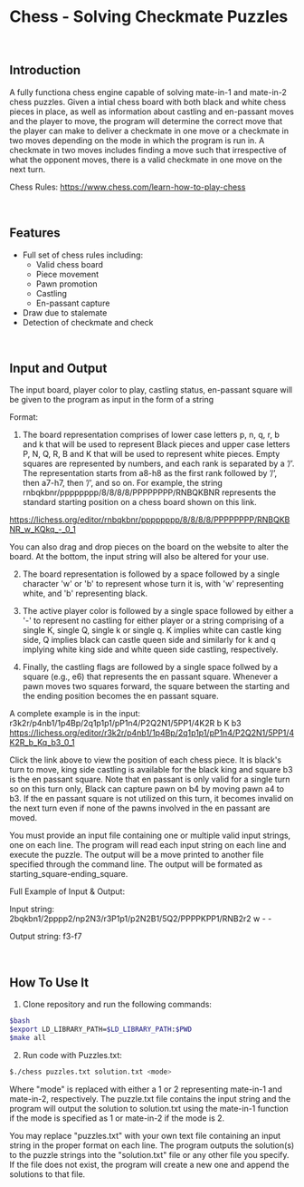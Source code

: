 # Chess - Solving Checkmate Puzzles
<br/>

## Introduction
A fully functiona chess engine capable of solving mate-in-1 and mate-in-2 chess puzzles. Given a intial chess board with both black and white chess pieces in place, as well as information about castling and en-passant moves and the player to move, the program will determine the correct move that the player can make to deliver a checkmate in one move or a checkmate in two moves depending on the mode in which the program is run in. A checkmate in two moves includes finding a move such that irrespective of what the opponent moves, there is a valid checkmate in one move on the next turn.

Chess Rules: https://www.chess.com/learn-how-to-play-chess

<br/>


## Features
* Full set of chess rules including:
    * Valid chess board
    * Piece movement
    * Pawn promotion
    * Castling
    * En-passant capture
* Draw due to stalemate
* Detection of checkmate and check

<br/>

## Input and Output
The input board, player color to play, castling status, en-passant square will be given to the program as input in the form of a string

Format:
1. The board representation comprises of lower case letters p, n, q, r, b and k that will be used to represent Black pieces and upper case letters P, N, Q, R, B and K that will be used to represent white pieces. Empty squares are represented by numbers, and each rank is separated by a ’/’. The representation starts from a8-h8 as the first rank followed by ’/’, then a7-h7, then ’/’, and so on. For example, the string rnbqkbnr/pppppppp/8/8/8/8/PPPPPPPP/RNBQKBNR represents the standard starting position on a chess board shown on this link. 

https://lichess.org/editor/rnbqkbnr/pppppppp/8/8/8/8/PPPPPPPP/RNBQKBNR_w_KQkq_-_0_1

You can also drag and drop pieces on the board on the website to alter the board. At the bottom, the input string will also be altered for your use.

2. The board representation is followed by a space followed by a single character 'w' or 'b' to represent whose turn it is, with 'w' representing white, and 'b' representing black.

3. The active player color is followed by a single space followed by either a '-' to represent no castling for either player or a string comprising of a single K, single Q, single k or single q. K implies white can castle king side, Q implies black can castle queen side and similarly for k and q implying white king side and white queen side castling, respectively.

4. Finally, the castling flags are followed by a single space follwed by a square (e.g., e6) that represents the en passant square. Whenever a pawn moves two squares forward, the square between the starting and the ending position becomes the en passant square.


A complete example is in the input: r3k2r/p4nb1/1p4Bp/2q1p1p1/pP1n4/P2Q2N1/5PP1/4K2R b K b3
https://lichess.org/editor/r3k2r/p4nb1/1p4Bp/2q1p1p1/pP1n4/P2Q2N1/5PP1/4K2R_b_Kq_b3_0_1

Click the link above to view the position of each chess piece. It is black's turn to move, king side castling is available for the black king and square b3 is the en passant square. Note that en passant is only valid for a single turn so on this turn only, Black can capture pawn on b4 by moving pawn a4 to b3. If the en passant square is not utilized on this turn, it becomes invalid on the next turn even if none of the pawns involved in the en passant are moved. 

You must provide an input file containing one or multiple valid input strings, one on each line. The program will read each input string on each line and execute the puzzle. The output will be a move printed to another file specified through the command line. The output will be formated as starting_square-ending_square.


Full Example of Input & Output:

Input string: 2bqkbn1/2pppp2/np2N3/r3P1p1/p2N2B1/5Q2/PPPPKPP1/RNB2r2 w - -

Output string: f3-f7

<br/>

## How To Use It
1. Clone repository and run the following commands:
```bash
$bash
$export LD_LIBRARY_PATH=$LD_LIBRARY_PATH:$PWD
$make all
```
2. Run code with Puzzles.txt:
```bash
$./chess puzzles.txt solution.txt <mode>
```
Where "mode" is replaced with either a 1 or 2 representing mate-in-1 and mate-in-2, respectively. The puzzle.txt file contains the input string and the program will output the solution to solution.txt using the mate-in-1 function if the mode is specified as 1 or mate-in-2 if the mode is 2.

You may replace "puzzles.txt" with your own text file containing an input string in the proper format on each line. The program outputs the solution(s) to the puzzle strings into the "solution.txt" file or any other file you specify. If the file does not exist, the program will create a new one and append the solutions to that file.


